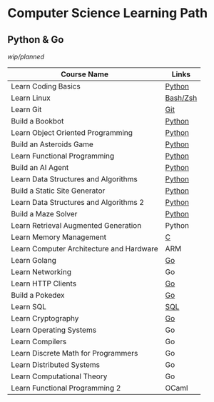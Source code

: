 # Computer Science Learning Path

## Python & Go

_wip/planned_

| Course Name                              | Links                                                                                |
| ---------------------------------------- | ------------------------------------------------------------------------------------ |
| Learn Coding Basics                      | [Python](https://www.boot.dev/courses/learn-code-python)                             |
| Learn Linux                              | [Bash/Zsh](https://www.boot.dev/courses/learn-linux)                                 |
| Learn Git                                | [Git](https://www.boot.dev/courses/learn-git)                                        |
| Build a Bookbot                          | [Python](https://www.boot.dev/courses/build-bookbot-python)                          |
| Learn Object Oriented Programming        | [Python](https://www.boot.dev/courses/learn-object-oriented-programming-python)      |
| Build an Asteroids Game                  | [Python](https://www.boot.dev/courses/build-asteroids-python)                        |
| Learn Functional Programming             | [Python](https://www.boot.dev/courses/learn-functional-programming-python)           |
| Build an AI Agent                        | [Python](https://www.boot.dev/courses/build-ai-agent-python)                         |
| Learn Data Structures and Algorithms     | [Python](https://www.boot.dev/courses/learn-data-structures-and-algorithms-python)   |
| Build a Static Site Generator            | [Python](https://www.boot.dev/courses/build-static-site-generator-python)            |
| Learn Data Structures and Algorithms 2   | [Python](https://www.boot.dev/courses/learn-data-structures-and-algorithms-python-2) |
| Build a Maze Solver                      | [Python](https://www.boot.dev/courses/build-maze-solver-python)                      |
| Learn Retrieval Augmented Generation     | Python                                                                               |
| Learn Memory Management                  | [C](https://www.boot.dev/courses/learn-memory-management-c)                          |
| Learn Computer Architecture and Hardware | ARM                                                                                  |
| Learn Golang                             | [Go](https://www.boot.dev/courses/learn-golang)                                      |
| Learn Networking                         | Go                                                                                   |
| Learn HTTP Clients                       | [Go](https://www.boot.dev/courses/learn-http-clients-golang)                         |
| Build a Pokedex                          | [Go](https://www.boot.dev/courses/build-pokedex-cli-golang)                          |
| Learn SQL                                | [SQL](https://www.boot.dev/courses/learn-sql)                                        |
| Learn Cryptography                       | [Go](https://www.boot.dev/courses/learn-cryptography-golang)                         |
| Learn Operating Systems                  | Go                                                                                   |
| Learn Compilers                          | Go                                                                                   |
| Learn Discrete Math for Programmers      | Go                                                                                   |
| Learn Distributed Systems                | Go                                                                                   |
| Learn Computational Theory               | Go                                                                                   |
| Learn Functional Programming 2           | OCaml                                                                                |

